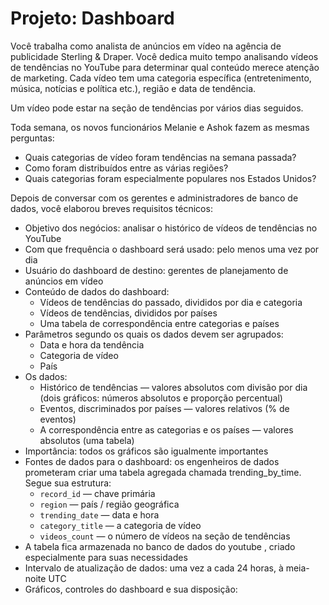 # Projeto: Dashboard

Você trabalha como analista de anúncios em vídeo na agência de publicidade Sterling & Draper. Você dedica muito tempo analisando vídeos de tendências no YouTube para determinar qual conteúdo merece atenção de marketing.
Cada vídeo tem uma categoria específica (entretenimento, música, notícias e política etc.), região e data de tendência. 

Um vídeo pode estar na seção de tendências por vários dias seguidos.

Toda semana, os novos funcionários Melanie e Ashok fazem as mesmas perguntas:
- Quais categorias de vídeo foram tendências na semana passada?
- Como foram distribuídos entre as várias regiões?
- Quais categorias foram especialmente populares nos Estados Unidos?

Depois de conversar com os gerentes e administradores de banco de dados, você elaborou breves requisitos técnicos:
- Objetivo dos negócios: analisar o histórico de vídeos de tendências no YouTube
- Com que frequência o dashboard será usado: pelo menos uma vez por dia
- Usuário do dashboard de destino: gerentes de planejamento de anúncios em vídeo
- Conteúdo de dados do dashboard:
    - Vídeos de tendências do passado, divididos por dia e categoria
    - Vídeos de tendências, divididos por países
    - Uma tabela de correspondência entre categorias e países
- Parâmetros segundo os quais os dados devem ser agrupados:
    - Data e hora da tendência
    - Categoria de vídeo
    - País
- Os dados:
    - Histórico de tendências — valores absolutos com divisão por dia (dois gráficos: números absolutos e proporção percentual)
    - Eventos, discriminados por países — valores relativos (% de eventos)
    - A correspondência entre as categorias e os países — valores absolutos (uma tabela)
- Importância: todos os gráficos são igualmente importantes
- Fontes de dados para o dashboard: os engenheiros de dados prometeram criar uma tabela agregada chamada trending_by_time. Segue sua estrutura:
    - `record_id` — chave primária
    - `region` — país / região geográfica
    - `trending_date` — data e hora
    - `category_title` — a categoria de vídeo
    - `videos_count` — o número de vídeos na seção de tendências
- A tabela fica armazenada no banco de dados do youtube , criado especialmente para suas necessidades
- Intervalo de atualização de dados: uma vez a cada 24 horas, à meia-noite UTC
- Gráficos, controles do dashboard e sua disposição:
